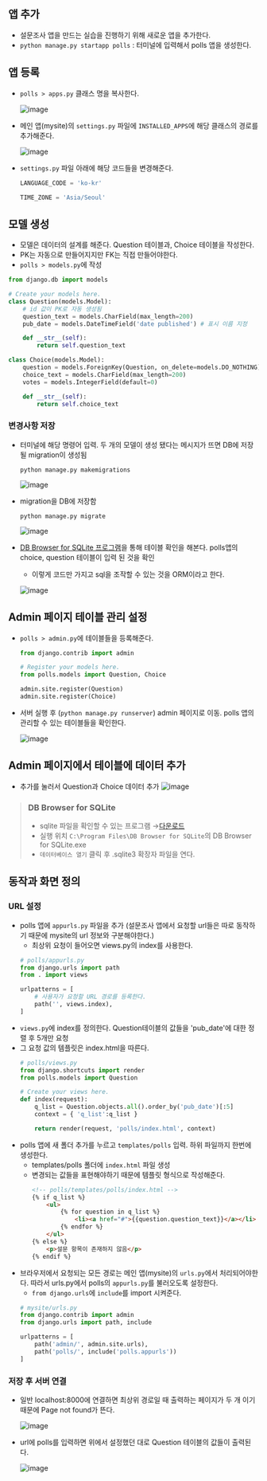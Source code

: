 ## 앱 추가
* 설문조사 앱을 만드는 실습을 진행하기 위해 새로운 앱을 추가한다.
* `python manage.py startapp polls` : 터미널에 입력해서 polls 앱을 생성한다.

## 앱 등록
* `polls > apps.py` 클래스 명을 복사한다.  
  
  ![image](https://user-images.githubusercontent.com/79209568/118078869-f98a1b00-b3f1-11eb-8166-2361bd430a48.png)
* 메인 앱(mysite)의 `settings.py` 파일에 `INSTALLED_APPS`에 해당 클래스의 경로를 추가해준다.  
  
  ![image](https://user-images.githubusercontent.com/79209568/118078960-24746f00-b3f2-11eb-99d5-f9e851c56f52.png)
* `settings.py` 파일 아래에 해당 코드들을 변경해준다.  
  
  ```python
  LANGUAGE_CODE = 'ko-kr'

  TIME_ZONE = 'Asia/Seoul'
  ```
  
## 모델 생성
* 모델은 데이터의 설계를 해준다. Question 테이블과, Choice 테이블을 작성한다.
* PK는 자동으로 만들어지지만 FK는 직접 만들어야한다.
* `polls > models.py`에 작성
  
```python
from django.db import models

# Create your models here.
class Question(models.Model):
    # id 값이 PK로 자동 생성됨
    question_text = models.CharField(max_length=200)
    pub_date = models.DateTimeField('date published') # 표시 이름 지정

    def __str__(self):
        return self.question_text

class Choice(models.Model):
    question = models.ForeignKey(Question, on_delete=models.DO_NOTHING) # 참조하는 값이 지워질 경우에 아무것도 안하겠다는 규칙
    choice_text = models.CharField(max_length=200)
    votes = models.IntegerField(default=0)

    def __str__(self):
        return self.choice_text
```
### 변경사항 저장
* 터미널에 해당 명령어 입력. 두 개의 모델이 생성 됐다는 메시지가 뜨면 DB에 저장될 migration이 생성됨  
  
  ```
  python manage.py makemigrations
  ```
  
  ![image](https://user-images.githubusercontent.com/79209568/118081297-06107280-b3f6-11eb-98ea-6d8c9fc9c8c9.png)
* migration을 DB에 저장함  
  
  ```
  python manage.py migrate
  ```
  
  ![image](https://user-images.githubusercontent.com/79209568/118081983-5c31e580-b3f7-11eb-987d-88488821c612.png)
* [DB Browser for SQLite 프로그램](#DB-Browser-for-SQLite)을 통해 테이블 확인을 해본다. polls앱의 choice, question 테이블이 입력 된 것을 확인
  * 이렇게 코드만 가지고 sql을 조작할 수 있는 것을 ORM이라고 한다.  
  
  ![image](https://user-images.githubusercontent.com/79209568/118082322-eed28480-b3f7-11eb-824d-318f2f530a3b.png)

## Admin 페이지 테이블 관리 설정
* `polls > admin.py`에 테이블들을 등록해준다.  
  
  ```python
  from django.contrib import admin

  # Register your models here.
  from polls.models import Question, Choice

  admin.site.register(Question)
  admin.site.register(Choice)
  ```
* 서버 실행 후 (`python manage.py runserver`) admin 페이지로 이동. polls 앱의 관리할 수 있는 테이블들을 확인한다.  
  
  ![image](https://user-images.githubusercontent.com/79209568/118082719-a2d40f80-b3f8-11eb-941b-c9a617e02767.png)

## Admin 페이지에서 테이블에 데이터 추가
* 추가를 눌러서 Question과 Choice 데이터 추가
  ![image](https://user-images.githubusercontent.com/79209568/118084066-fe9f9800-b3fa-11eb-893c-b6da6f0f6d4f.png)



> ### DB Browser for SQLite
> * sqlite 파일을 확인할 수 있는 프로그램 →[다운로드](https://github.com/Clary0122/TIL/blob/main/DGANGO/util/DB.Browser.for.SQLite-3.12.0-rc1-win64.zip)
> * 실행 위치 `C:\Program Files\DB Browser for SQLite`의 DB Browser for SQLite.exe
> * `데이터베이스 열기` 클릭 후 .sqlite3 확장자 파일을 연다.

## 동작과 화면 정의
### URL 설정
* polls 앱에 `appurls.py` 파일을 추가 (설문조사 앱에서 요청할 url들은 따로 동작하기 때문에 mysite의 url 정보와 구분해야한다.)
  * 최상위 요청이 들어오면 views.py의 index를 사용한다.
  ```python
  # polls/appurls.py
  from django.urls import path
  from . import views

  urlpatterns = [
      # 사용자가 요청할 URL 경로를 등록한다.
      path('', views.index), 
  ]
  ```
* `views.py`에 index를 정의한다. Question테이블의 값들을 'pub_date'에 대한 정렬 후 5개만 요청
* 그 요청 값의 템플릿은 index.html을 따른다.
  ```python
  # polls/views.py
  from django.shortcuts import render
  from polls.models import Question
  
  # Create your views here.
  def index(request):
      q_list = Question.objects.all().order_by('pub_date')[:5]
      context = { 'q_list':q_list }

      return render(request, 'polls/index.html', context)
  ```
* polls 앱에 새 폴더 추가를 누르고 `templates/polls` 입력. 하위 파일까지 한번에 생성한다.
  * templates/polls 폴더에 `index.html` 파일 생성
  * 변경되는 값들을 표현해야하기 때문에 템플릿 형식으로 작성해준다.
    ```html
    <!-- polls/templates/polls/index.html -->
    {% if q_list %}
        <ul>
            {% for question in q_list %}
                <li><a href="#">{{question.question_text}}</a></li>
            {% endfor %}
        </ul>
    {% else %}
        <p>설문 항목이 존재하지 않음</p>
    {% endif %}    
    ```
* 브라우저에서 요청되는 모든 경로는 메인 앱(mysite)의 `urls.py`에서 처리되어야한다. 따라서 urls.py에서 polls의 `appurls.py`를 불러오도록 설정한다.
  * `from django.urls`에 `include`를 import 시켜준다.
  ```python
  # mysite/urls.py
  from django.contrib import admin
  from django.urls import path, include
  
  urlpatterns = [
      path('admin/', admin.site.urls),
      path('polls/', include('polls.appurls'))
  ]
  ```
### 저장 후 서버 연결
* 일반 localhost:8000에 연결하면 최상위 경로일 때 출력하는 페이지가 두 개 이기 때문에 Page not found가 뜬다.  
  
  ![image](https://user-images.githubusercontent.com/79209568/118086691-4de7c780-b3ff-11eb-9522-fd8fdb6e8d0e.png)
* url에 polls를 입력하면 위에서 설정했던 대로 Question 테이블의 값들이 출력된다.  
  
  ![image](https://user-images.githubusercontent.com/79209568/118086892-a323d900-b3ff-11eb-9b8f-43f1bd7e9a0d.png)
